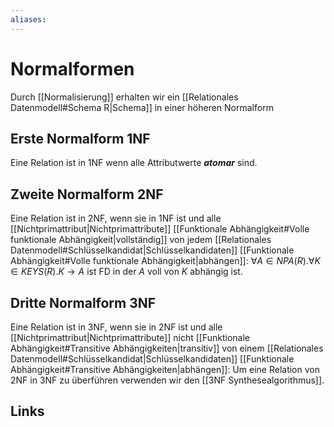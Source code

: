 ```yaml
---
aliases: 
---
```

# Normalformen 
Durch [[Normalisierung]] erhalten wir ein [[Relationales Datenmodell#Schema R|Schema]] in einer höheren Normalform
## Erste Normalform 1NF
Eine Relation ist in 1NF wenn alle Attributwerte ***atomar*** sind.
## Zweite Normalform 2NF
Eine Relation ist in 2NF, wenn sie in 1NF ist und alle [[Nichtprimattribut|Nichtprimattribute]] [[Funktionale Abhängigkeit#Volle funktionale Abhängigkeit|vollständig]] von jedem [[Relationales Datenmodell#Schlüsselkandidat|Schlüsselkandidaten]] [[Funktionale Abhängigkeit#Volle funktionale Abhängigkeit|abhängen]]:
$\forall A \in NPA(R). \forall K \in KEYS(R). K \rightarrow A$ ist FD in der $A$ voll von $K$ abhängig ist.
## Dritte Normalform 3NF
Eine Relation ist in 3NF, wenn sie in 2NF ist und alle [[Nichtprimattribut|Nichtprimattribute]] nicht [[Funktionale Abhängigkeit#Transitive Abhängigkeiten|transitiv]] von einem [[Relationales Datenmodell#Schlüsselkandidat|Schlüsselkandidaten]] [[Funktionale Abhängigkeit#Transitive Abhängigkeiten|abhängen]]:
Um eine Relation von 2NF in 3NF zu überführen verwenden wir den [[3NF Synthesealgorithmus]].
## Links